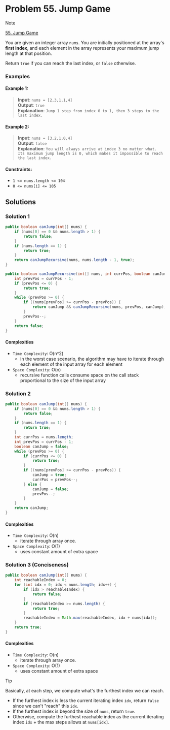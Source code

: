# Problem 55. Jump Game

> [!NOTE]
> [55. Jump Game](https://leetcode.com/problems/jump-game/description/?envType=study-plan-v2&envId=top-interview-150)

You are given an integer array `nums`. You are initially positioned at the array's **first index**, and each element in the array represents your maximum jump length at that position.

Return `true` if you can reach the last index, or `false` otherwise.

### Examples

#### Example 1:

> **Input**: `nums = [2,3,1,1,4]`<br/>
> **Output**: `true`<br/>
> **Explanation**: `Jump 1 step from index 0 to 1, then 3 steps to the last index.`

#### Example 2:

> **Input**: `nums = [3,2,1,0,4]`<br/>
> **Output**: `false`<br/>
> **Explanation**: `You will always arrive at index 3 no matter what. Its maximum jump length is 0, which makes it impossible to reach the last index.`

#### Constraints:

- `1 <= nums.length <= 104`
- `0 <= nums[i] <= 105`

## Solutions

### Solution 1

```java
public boolean canJump(int[] nums) {
    if (nums[0] == 0 && nums.length > 1) {
        return false;
    }
    if (nums.length == 1) {
        return true;
    }
    return canJumpRecursive(nums, nums.length - 1, true);
}

public boolean canJumpRecursive(int[] nums, int currPos, boolean canJump) {
    int prevPos = currPos - 1;
    if (prevPos <= 0) {
        return true;
    }
    while (prevPos >= 0) {
        if ((nums[prevPos] >= currPos - prevPos)) {
            return canJump && canJumpRecursive(nums, prevPos, canJump);
        }
        prevPos--;
    }
    return false;
}
```

#### Complexities

- `Time Complexity`: O(n^2)
    - in the worst case scenario, the algorithm may have to iterate through each element of the input array for each element
- `Space Complexity`: O(n)
    - recursive function calls consume space on the call stack proportional to the size of the input array

### Solution 2

```java
public boolean canJump(int[] nums) {
    if (nums[0] == 0 && nums.length > 1) {
        return false;
    }
    if (nums.length == 1) {
        return true;
    }
    int currPos = nums.length;
    int prevPos = currPos - 1;
    boolean canJump = false;
    while (prevPos >= 0) {
        if (currPos <= 0) {
            return true;
        }
        if ((nums[prevPos] >= currPos - prevPos)) {
            canJump = true;
            currPos = prevPos--;
        } else {
            canJump = false;
            prevPos--;
        }
    }
    return canJump;
}
```

#### Complexities

- `Time Complexity`: O(n)
    - iterate through array once.
- `Space Complexity`: O(1)
    - uses constant amount of extra space

### Solution 3 (Conciseness)

```java
public boolean canJump(int[] nums) {
    int reachableIndex = 0;
    for (int idx = 0; idx < nums.length; idx++) {
        if (idx > reachableIndex) {
            return false;
        }
        if (reachableIndex >= nums.length) {
            return true;
        }
        reachableIndex = Math.max(reachableIndex, idx + nums[idx]);
    }
    return true;
}

```
#### Complexities

- `Time Complexity`: O(n)
    - iterate through array once.
- `Space Complexity`: O(1)
    - uses constant amount of extra space

> [!TIP]
> Basically, at each step, we compute what's the furthest index we can reach.
> - If the furthest index is less the current iterating index `idx`, return `false` since we can't "reach" this `idx`.
> - If the furthest index is beyond the size of `nums`, return `true`.
> - Otherwise, compute the furthest reachable index as the current iterating index `idx` + the max steps allows at `nums[idx]`.
